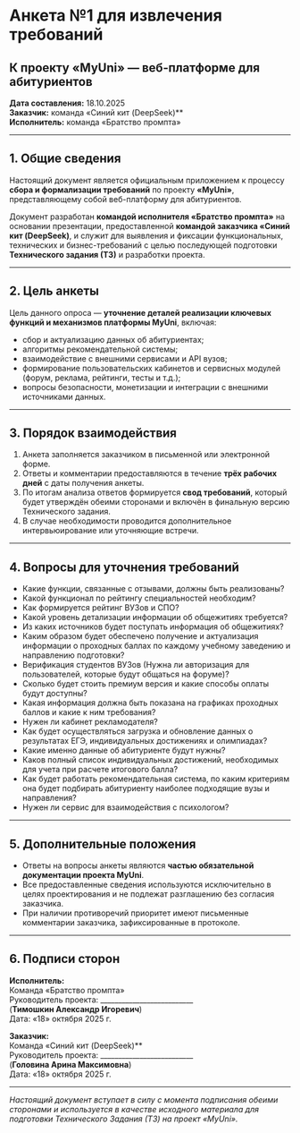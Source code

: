 # Анкета №1 для извлечения требований  
## К проекту «MyUni» — веб-платформе для абитуриентов

**Дата составления:** 18.10.2025  
**Заказчик:** команда «Синий кит (DeepSeek)**  
**Исполнитель:** команда «Братство промпта»  

---

## 1. Общие сведения

Настоящий документ является официальным приложением к процессу **сбора и формализации требований** по проекту **«MyUni»**, представляющему собой веб-платформу для абитуриентов.

Документ разработан **командой исполнителя «Братство промпта»** на основании презентации, предоставленной **командой заказчика «Синий кит (DeepSeek)**, и служит для выявления и фиксации функциональных, технических и бизнес-требований с целью последующей подготовки **Технического задания (ТЗ)** и разработки проекта.

---

## 2. Цель анкеты

Цель данного опроса — **уточнение деталей реализации ключевых функций и механизмов платформы MyUni**, включая:

- сбор и актуализацию данных об абитуриентах;
- алгоритмы рекомендательной системы;
- взаимодействие с внешними сервисами и API вузов;
- формирование пользовательских кабинетов и сервисных модулей (форум, реклама, рейтинги, тесты и т.д.);
- вопросы безопасности, монетизации и интеграции с внешними источниками данных.

---

## 3. Порядок взаимодействия

1. Анкета заполняется заказчиком в письменной или электронной форме.  
2. Ответы и комментарии предоставляются в течение **трёх рабочих дней** с даты получения анкеты.  
3. По итогам анализа ответов формируется **свод требований**, который будет утверждён обеими сторонами и включён в финальную версию Технического задания.  
4. В случае необходимости проводится дополнительное интервьюирование или уточняющие встречи.  

---

## 4. Вопросы для уточнения требований

- Какие функции, связанные с отзывами, должны быть реализованы?
- Какой функционал по рейтингу специальностей необходим?
- Как формируется рейтинг ВУЗов и СПО?
- Какой уровень детализации информации об общежитиях требуется?
- Из каких источников будет поступать информация об общежитиях?
- Каким образом будет обеспечено получение и актуализация информации о проходных баллах по каждому учебному заведению и направлению подготовки?
- Верификация студентов ВУЗов (Нужна ли авторизация для пользователей, которые будут общаться на форуме)?
- Сколько будет стоить премиум версия и какие способы оплаты будут доступны?
- Какая информация должна быть показана на графиках проходных баллов и какие к ним требования?
- Нужен ли кабинет рекламодателя?
- Как будет осуществляться загрузка и обновление данных о результатах ЕГЭ, индивидуальных достижениях и олимпиадах?
- Какие именно данные об абитуриенте будут нужны?
- Каков полный список индивидуальных достижений, необходимых для учета при расчете итогового балла?
- Как будет работать рекомендательная система, по каким критериям она будет подбирать абитуриенту наиболее подходящие вузы и направления?
- Нужен ли сервис для взаимодействия с психологом?

---

## 5. Дополнительные положения

- Ответы на вопросы анкеты являются **частью обязательной документации проекта MyUni**.  
- Все предоставленные сведения используются исключительно в целях проектирования и не подлежат разглашению без согласия заказчика.  
- При наличии противоречий приоритет имеют письменные комментарии заказчика, зафиксированные в протоколе.  

---

## 6. Подписи сторон

**Исполнитель:**  
Команда «Братство промпта»  
Руководитель проекта: __________________________  
(**Тимошкин Александр Игоревич**)  
Дата: «18» октября 2025 г.

**Заказчик:**  
Команда «Синий кит (DeepSeek)**  
Руководитель проекта: __________________________  
(**Головина Арина Максимовна**)  
Дата: «18» октября 2025 г.

---

_Настоящий документ вступает в силу с момента подписания обеими сторонами и используется в качестве исходного материала для подготовки Технического Задания (ТЗ) на проект «MyUni»._
